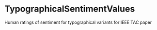# TypographicalSentimentValues
Human ratings of sentiment for typographical variants for IEEE TAC paper

